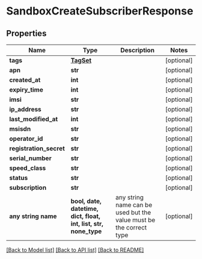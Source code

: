 # SandboxCreateSubscriberResponse


## Properties
Name | Type | Description | Notes
------------ | ------------- | ------------- | -------------
**tags** | [**TagSet**](TagSet.md) |  | [optional] 
**apn** | **str** |  | [optional] 
**created_at** | **int** |  | [optional] 
**expiry_time** | **int** |  | [optional] 
**imsi** | **str** |  | [optional] 
**ip_address** | **str** |  | [optional] 
**last_modified_at** | **int** |  | [optional] 
**msisdn** | **str** |  | [optional] 
**operator_id** | **str** |  | [optional] 
**registration_secret** | **str** |  | [optional] 
**serial_number** | **str** |  | [optional] 
**speed_class** | **str** |  | [optional] 
**status** | **str** |  | [optional] 
**subscription** | **str** |  | [optional] 
**any string name** | **bool, date, datetime, dict, float, int, list, str, none_type** | any string name can be used but the value must be the correct type | [optional]

[[Back to Model list]](../README.md#documentation-for-models) [[Back to API list]](../README.md#documentation-for-api-endpoints) [[Back to README]](../README.md)


